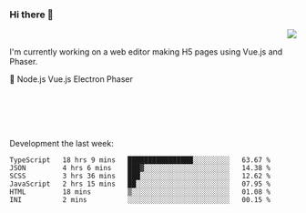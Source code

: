### Hi there 👋

<img align="right" src="https://github-readme-stats.vercel.app/api?username=jasonpanggo"/>

<br>
<p align="left">
I'm currently working on a web editor making H5 pages using Vue.js and Phaser.
</p>
<p align="left">
📖 Node.js Vue.js Electron Phaser
</p>
<br>
<br>
<br>
<br>

Development the last week:
<!--START_SECTION:waka-->

```text
TypeScript   18 hrs 9 mins   ████████████████░░░░░░░░░   63.67 %
JSON         4 hrs 6 mins    ███▓░░░░░░░░░░░░░░░░░░░░░   14.38 %
SCSS         3 hrs 36 mins   ███░░░░░░░░░░░░░░░░░░░░░░   12.62 %
JavaScript   2 hrs 15 mins   ██░░░░░░░░░░░░░░░░░░░░░░░   07.95 %
HTML         18 mins         ▒░░░░░░░░░░░░░░░░░░░░░░░░   01.08 %
INI          2 mins          ░░░░░░░░░░░░░░░░░░░░░░░░░   00.15 %
```

<!--END_SECTION:waka-->

<!--
**JASONPANGGO/jasonpanggo** is a ✨ _special_ ✨ repository because its `README.md` (this file) appears on your GitHub profile.

Here are some ideas to get you started:

- 🔭 I’m currently working on ...
- 🌱 I’m currently learning ...
- 👯 I’m looking to collaborate on ...
- 🤔 I’m looking for help with ...
- 💬 Ask me about ...
- 📫 How to reach me: ...
- 😄 Pronouns: ...
- ⚡ Fun fact: ...
-->
